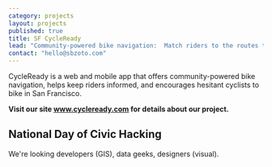 ```yaml
---
category: projects
layout: projects
published: true
title: SF CycleReady
lead: "Community-powered bike navigation:  Match riders to the routes that suit them best"
contact: "hello@sbzoto.com"
---
```



CycleReady is a web and mobile app that offers community-powered bike navigation, helps keep riders informed, and encourages hesitant cyclists to bike in San Francisco.

**Visit our site www.cycleready.com for details about our project.**

## National Day of Civic Hacking

We're looking developers (GIS), data geeks, designers (visual).
